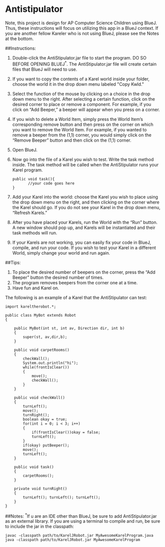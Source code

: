 # Antistipulator
Note, this project is design for AP Computer Science Children using BlueJ. Thus, these instructions will focus on utilizing this app in a BlueJ context. If you are another fellow Kareler who is not using BlueJ, please see the Notes at the bottom.

##Instructions:

1. Double-click the AntiStipulator.jar file to start the program. DO SO BEFORE OPENING BLUEJ<sup>*</sup>. The AntiStipulator.jar file will create certain files that BlueJ will need to use.

2. If you want to copy the contents of a Karel world inside your folder, choose the world it in the drop down menu labeled "Copy Kwld." 

3. Select the function of the mouse by clicking on a choice in the drop down menu to the right. After selecting a certain function, click on the desired corner to place or remove a component. For example, if you click on “Add Beeper,” a beeper will appear when you press on a corner.

4. If you wish to delete a World Item, simply press the World Item’s corresponding remove button and then press on the corner on which you want to remove the World Item. For example, if you wanted to remove a beeper from the (1,1) corner, you would simply click on the “Remove Beeper” button and then click on the (1,1) corner.
5. Open BlueJ.
6. Now go into the file of a Karel you wish to test. Write the task method inside. The task method will be called when the AntiStipulator runs your Karel program.
    ```
    public void task(){
           //your code goes here
    }
    ```
7. Add your Karel into the world: choose the Karel you wish to place using the drop down menu on the right, and then clicking on the corner where the Karel should go. If you do not see your Karel in the drop down menu, “Refresh Karels.”
8. After you have placed your Karels, run the World with the “Run” button. A new window should pop up, and Karels will be instantiated and their task methods will run.
9. If your Karels are not working, you can easily fix your code in BlueJ, compile, and run your code. If you wish to test your Karel in a different World, simply change your world and run again.


##Tips: 

1. To place the desired number of beepers on the corner, press the “Add Beeper” button the desired number of times. 
2. The program removes beepers from the corner one at a time. 
3. Have fun and Karel on. 


The following is an example of a Karel that the AntiStipulator can test:


    import kareltherobot.*;
    
    public class MyBot extends Robot
    {
       
        public MyBot(int st, int av, Direction dir, int b)
        {
            super(st, av,dir,b);
        }
        
        public void carpetRooms()
        {
            checkWall();
            System.out.println("hi");
            while(frontIsClear())
            {
                move();
                checkWall();
            }
        }
        
        public void checkWall()
        {
            turnLeft();
            move();
            turnRight();
            boolean okay = true;
            for(int i = 0; i < 3; i++)
            {
                if(frontIsClear())okay = false;
                turnLeft();
            }
            if(okay) putBeeper();
            move();
            turnLeft();
        }
        
        public void task()
        {
            carpetRooms();
        }
        
        private void turnRight()
        {
            turnLeft(); turnLeft(); turnLeft();
        }
    }

##Notes:
<sup>*</sup>If u are an IDE other than BlueJ, be sure to add AntiStipulator.jar as an external library. If you are using a terminal to compile and run, be sure to include the jar in the classpath:

    javac -classpath path/to/KarelJRobot.jar MyAwesomeKarelProgram.java
    java -classpath path/to/KarelJRobot.jar MyAwesomeKarelProgram
